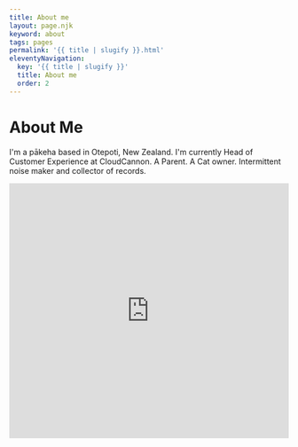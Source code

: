 ```yaml
---
title: About me
layout: page.njk
keyword: about
tags: pages
permalink: '{{ title | slugify }}.html'
eleventyNavigation:
  key: '{{ title | slugify }}'
  title: About me
  order: 2
---
```

# About Me

I'm a pākeha based in Otepoti, New Zealand. I'm currently Head of Customer Experience at CloudCannon. A Parent. A Cat owner. Intermittent noise maker and collector of records.

<iframe width="100%" height="460" src="https://www.youtube.com/embed/4-oQencpvfI" title="Life and Death Brigade" frameborder="0" allow="accelerometer; autoplay; clipboard-write; encrypted-media; gyroscope; picture-in-picture; web-share" allowfullscreen=""></iframe>